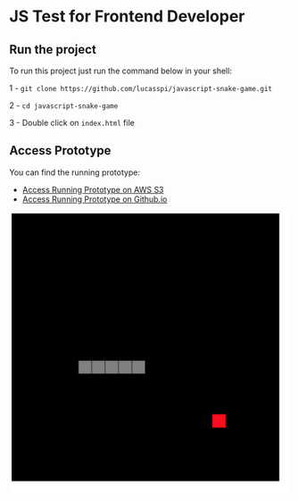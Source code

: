 # JS Test for Frontend Developer

## Run the project

To run this project just run the command below in your shell:

1 - `git clone https://github.com/lucasspi/javascript-snake-game.git`

2 - `cd javascript-snake-game`

3 - Double click on `index.html` file

## Access Prototype
You can find the running prototype:
- [Access Running Prototype on AWS S3](https://snake-game.spirandeli.com) 
- [Access Running Prototype on Github.io](https://lucasspi.github.io/javascript-snake-game/)


![alt text](thumb.png)